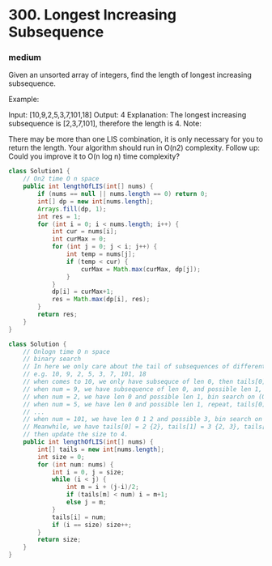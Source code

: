 # 300. Longest Increasing Subsequence
### medium

Given an unsorted array of integers, find the length of longest increasing subsequence.

Example:

Input: [10,9,2,5,3,7,101,18]
Output: 4 
Explanation: The longest increasing subsequence is [2,3,7,101], therefore the length is 4. 
Note:

There may be more than one LIS combination, it is only necessary for you to return the length.
Your algorithm should run in O(n2) complexity.
Follow up: Could you improve it to O(n log n) time complexity?


```Java
class Solution1 {
    // On2 time O n space
    public int lengthOfLIS(int[] nums) {
        if (nums == null || nums.length == 0) return 0;
        int[] dp = new int[nums.length];
        Arrays.fill(dp, 1);
        int res = 1;
        for (int i = 0; i < nums.length; i++) {
            int cur = nums[i];
            int curMax = 0;
            for (int j = 0; j < i; j++) {
                int temp = nums[j];
                if (temp < cur) {
                    curMax = Math.max(curMax, dp[j]);
                }
            }
            dp[i] = curMax+1;
            res = Math.max(dp[i], res);
        }
        return res;
    }
}

class Solution {
    // Onlogn time O n space
    // binary search
    // In here we only care about the tail of subsequences of different length
    // e.g. 10, 9, 2, 5, 3, 7, 101, 18
    // when comes to 10, we only have subsequce of len 0, then tails[0] = 10
    // when num = 9, we have subsequence of len 0, and possible len 1, then we do bin search on (0, 1), since it's less than the tail of len 0, then we update tails[0] = 9
    // when num = 2, we have len 0 and possible len 1, bin search on (0, 1), we found tails[0] < 2, then tails[0] = 2
    // when num = 5, we have len 0 and possible len 1, repeat, tails[0] = 2 > 5, tails[1] = 0 < 5, thus tails[1] = 5
    // ...
    // when num = 101, we have len 0 1 2 and possible 3, bin search on (0, 3), we found tails[1] = 3, tails[2] = 7, tails[3] = 0 < 101, then tails[3] = 101
    // Meanwhile, we have tails[0] = 2 {2}, tails[1] = 3 {2, 3}, tails[2] = 7 {2, 3, 7}, tails[3] = 101 {2, 3, 7, 101}
    // then update the size to 4.
    public int lengthOfLIS(int[] nums) {
        int[] tails = new int[nums.length];
        int size = 0;
        for (int num: nums) {
            int i = 0, j = size;
            while (i < j) {
                int m = i + (j-i)/2;
                if (tails[m] < num) i = m+1;
                else j = m;
            }
            tails[i] = num;
            if (i == size) size++;
        }
        return size;
    }
} 
```